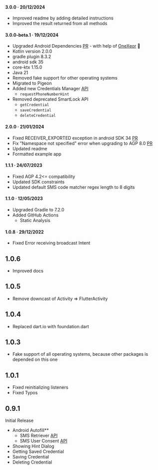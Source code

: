 #### 3.0.0 · 20/12/2024

- Improved readme by adding detailed instructions
- Improved the result returned from all methods

#### 3.0.0-beta.1 · 19/12/2024

- Upgraded Android Dependencies [PR](https://github.com/Tkko/flutter_smart_auth/pull/28) - with help
  of [OneXeor](https://github.com/OneXeor) 🙏
- Kotlin version 2.0.0
- gradle plugin 8.3.2
- android sdk 35
- core-ktx 1.15.0
- Java 21
- Removed fake support for other operating systems
- Migrated to Pigeon
- Added new Credentials
  Manager [API](https://developers.google.com/identity/android-credential-manager)
    - `requestPhoneNumberHint`
- Removed deprecated SmartLock API
    - `getCredential`
    - `saveCredential`
    - `deleteCredential`

#### 2.0.0 · 21/01/2024

- Fixed RECEIVER_EXPORTED exception in android SDK
  34 [PR](https://github.com/Tkko/flutter_smart_auth/pull/16)
- Fix "Namespace not specified" error when upgrading to AGP
  8.0 [PR](https://github.com/Tkko/flutter_smart_auth/pull/11)
- Updated readme
- Formatted example app

#### 1.1.1 · 24/07/2023

- Fixed AGP 4.2<= compatibility
- Updated SDK constraints
- Updated default SMS code matcher regex length to 8 digits

#### 1.1.0 · 12/05/2023

- Upgraded Gradle to 7.2.0
- Added GitHub Actions
    - Static Analysis

#### 1.0.8 · 29/12/2022

- Fixed Error receiving broadcast Intent

## 1.0.6

- Improved docs

## 1.0.5

- Remove downcast of Activity => FlutterActivity

## 1.0.4

- Replaced dart.io with foundation.dart

## 1.0.3

- Fake support of all operating systems, because other packages is depended on this one

## 1.0.1

- Fixed reinitializing listeners
- Fixed Typos

## 0.9.1

Initial Release

- Android Autofill**
    - SMS Retriever [API](https://developers.google.com/identity/sms-retriever/overview?hl=en)
    - SMS User
      Consent [API](https://developers.google.com/identity/sms-retriever/user-consent/overview)
- Showing Hint Dialog
- Getting Saved Credential
- Saving Credential
- Deleting Credential